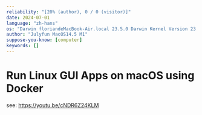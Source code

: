 ```yaml
---
reliability: "[20% (author), 0 / 0 (visitor)]"
date: 2024-07-01
language: "zh-hans"
os: "Darwin floriandeMacBook-Air.local 23.5.0 Darwin Kernel Version 23.5.0: Wed May  1 20:16:51 PDT 2024; root:xnu-10063.121.3~5/RELEASE_ARM64_T8103 arm64"
author: "Julyfun MacOS14.5 M1"
suppose-you-know: [computer]
keywords: []
---
```


# Run Linux GUI Apps on macOS using Docker

see: https://youtu.be/cNDR6Z24KLM

